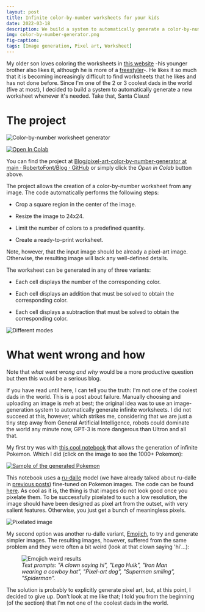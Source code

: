 ```yaml
---
layout: post
title: Infinite color-by-number worksheets for your kids
date: 2022-03-18
description: We build a system to automatically generate a color-by-number worksheet for kids. We also try some image-generation models.
img: color-by-number-generator.png
fig-caption: 
tags: [Image generation, Pixel art, Worksheet] 
---
```


My older son loves coloring the worksheets in [this website](https://www.coloringsquared.com/) -his younger brother also likes it, although he is more of a [freestyler]({{site.baseurl}}/assets/img/2022-03-18-InfiniteColor-by-numberWorksheetsForYourKids/freestyle.jpg)-. He likes it so much that it is becoming increasingly difficult to find worksheets that he likes and has not done before. Since I'm one of the 2 or 3 coolest dads in the world (five at most), I decided to build a system to automatically generate a new worksheet whenever it's needed. Take that, Santa Claus!

# The project

![Color-by-number worksheet generator]({{site.baseurl}}/assets/img/2022-03-18-InfiniteColor-by-numberWorksheetsForYourKids/color-by-number-generator.gif)

[![Open In Colab](https://colab.research.google.com/assets/colab-badge.svg)](https://colab.research.google.com/github/RobertoFont/Blog/blob/main/pixel-art-color-by-number-generator/Pixel-art-color-by-number-generator.ipynb)

You can find the project at [Blog/pixel-art-color-by-number-generator at main · RobertoFont/Blog · GitHub](https://github.com/RobertoFont/Blog/tree/main/pixel-art-color-by-number-generator) or simply click the *Open in Colab* button above.

The project allows the creation of a color-by-number worksheet from any image. The code automatically performs the following steps:

- Crop a square region in the center of the image.

- Resize the image to 24x24.

- Limit the number of colors to a predefined quantity.

- Create a ready-to-print worksheet.

Note, however, that the input image should be already a pixel-art image. Otherwise, the resulting image will lack any well-defined details.

The worksheet can be generated in any of three variants:

- Each cell displays the number of the corresponding color.

- Each cell displays an addition that must be solved to obtain the corresponding color.

- Each cell displays a subtraction that must be solved to obtain the corresponding color.

<img src="{{site.baseurl}}/assets/img/2022-03-18-InfiniteColor-by-numberWorksheetsForYourKids/modes.png" title="" alt="Different modes" data-align="center">

# What went wrong and how

Note that *what went wrong and why* would be a more productive question but then this would be a serious blog.

If you have read until here, I can tell you the truth: I'm not one of the coolest dads in the world. This is a post about failure. Manually choosing and uploading an image is *meh* at best; the original idea was to use an image-generation system to automatically generate infinite worksheets. I did not succeed at this, however, which strikes me, considering that we are just a tiny step away from General Artificial Intelligence, robots could dominate the world any minute now, GPT-3 is more dangerous than Ultron and all that.

My first try was with [this cool notebook](https://colab.research.google.com/drive/1A3t2gQofQGeXo5z1BAr1zqYaqVg3czKd) that allows the generation of infinite Pokemon. Which I did (click on the image to see the 1000+ Pokemon):

[![Sample of the generated Pokemon]({{site.baseurl}}/assets/img/2022-03-18-InfiniteColor-by-numberWorksheetsForYourKids/pokemon_sample.jpg)]({{site.baseurl}}/assets/img/2022-03-18-InfiniteColor-by-numberWorksheetsForYourKids/pokemons_l.png)

This notebook uses a [ru-dalle](https://github.com/sberbank-ai/ru-dalle) model (we have already talked about ru-dalle in [previous posts](https://robertofont.github.io/IllustratedFairyTales/)) fine-tuned on Pokemon images. The code can be found [here](https://github.com/minimaxir/ai-generated-pokemon-rudalle). As cool as it is, the thing is that images do not look good once you pixelate them. To be successfully pixelated to such a low resolution, the image should have been designed as pixel art from the outset, with very salient features. Otherwise, you just get a bunch of meaningless pixels.

![Pixelated image]({{site.baseurl}}/assets/img/2022-03-18-InfiniteColor-by-numberWorksheetsForYourKids/ex_pok_pix.png)

My second option was another ru-dalle variant, [Emojich](https://github.com/sberbank-ai/ru-dalle/blob/master/Emojich.md), to try and generate simpler images. The resulting images, however, suffered from the same problem and they were often a bit weird (look at that clown saying 'hi'...):

<figure>
    <img src="{{site.baseurl}}/assets/img/2022-03-18-InfiniteColor-by-numberWorksheetsForYourKids/emojich.png"
         alt="Emojich weird results">
    <figcaption><em>Text prompts: "A clown saying hi", "Lego Hulk", "Iron Man wearing a cowboy hat", "Pixel-art dog", "Superman smiling", "Spiderman".</em></figcaption>
</figure>

The solution is probably to explicitly generate pixel art, but, at this point, I decided to give up. Don't look at me like that; I told you from the beginning (of the section) that I'm not one of the coolest dads in the world.
